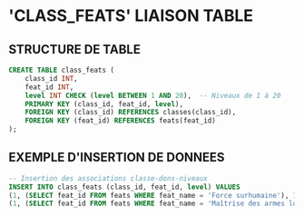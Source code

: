 # 'CLASS_FEATS' LIAISON TABLE

## STRUCTURE DE TABLE

```sql
CREATE TABLE class_feats (
    class_id INT,
    feat_id INT,
    level INT CHECK (level BETWEEN 1 AND 20),  -- Niveaux de 1 à 20
    PRIMARY KEY (class_id, feat_id, level),
    FOREIGN KEY (class_id) REFERENCES classes(class_id),
    FOREIGN KEY (feat_id) REFERENCES feats(feat_id)
);
```

## EXEMPLE D'INSERTION DE DONNEES

```sql
-- Insertion des associations classe-dons-niveaux
INSERT INTO class_feats (class_id, feat_id, level) VALUES
(1, (SELECT feat_id FROM feats WHERE feat_name = 'Force surhumaine'), 1),
(1, (SELECT feat_id FROM feats WHERE feat_name = 'Maîtrise des armes lourdes'), 5);
```
